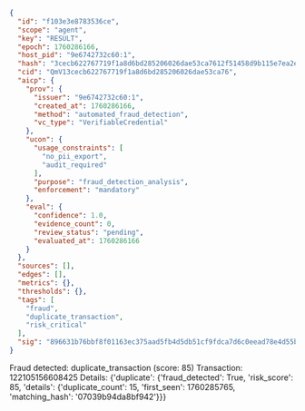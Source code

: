 ```json
{
  "id": "f103e3e8783536ce",
  "scope": "agent",
  "key": "RESULT",
  "epoch": 1760286166,
  "host_pid": "9e6742732c60:1",
  "hash": "3cecb622767719f1a8d6bd285206026dae53ca7612f51458d9b115e7ea2e208c",
  "cid": "QmV13cecb622767719f1a8d6bd285206026dae53ca76",
  "aicp": {
    "prov": {
      "issuer": "9e6742732c60:1",
      "created_at": 1760286166,
      "method": "automated_fraud_detection",
      "vc_type": "VerifiableCredential"
    },
    "ucon": {
      "usage_constraints": [
        "no_pii_export",
        "audit_required"
      ],
      "purpose": "fraud_detection_analysis",
      "enforcement": "mandatory"
    },
    "eval": {
      "confidence": 1.0,
      "evidence_count": 0,
      "review_status": "pending",
      "evaluated_at": 1760286166
    }
  },
  "sources": [],
  "edges": [],
  "metrics": {},
  "thresholds": {},
  "tags": [
    "fraud",
    "duplicate_transaction",
    "risk_critical"
  ],
  "sig": "896631b76bbf8f01163ec375aad5fb4d5db51cf9fdca7d6c0eead78e4d55be4d"
}
```

Fraud detected: duplicate_transaction (score: 85)
Transaction: 122105156608425
Details: {'duplicate': {'fraud_detected': True, 'risk_score': 85, 'details': {'duplicate_count': 15, 'first_seen': 1760285765, 'matching_hash': '07039b94da8bf942'}}}